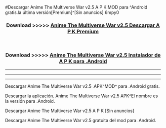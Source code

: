 #Descargar Anime The Multiverse War v2.5 A P K MOD para ^Android gratis.la última versión[Premium]^[Sin anuncios] 6mpy0



<div align="center">
<h3>Download >>>>> <a href="https://es-web.web.app/?es= Anime The Multiverse War v2.5">Anime The Multiverse War v2.5 Descargar A P K Premium</a></h3><br>

<h3>Download >>>>> <a href="https://es-web.web.app/?es= Anime The Multiverse War v2.5">Anime The Multiverse War v2.5 Instalador de A P K para .Android</a></h3>
</div>


----------------------------------------------------------

----------------------------------------------------------

----------------------------------------------------------

Descargar Anime The Multiverse War v2.5 .APK^MOD^ para .Android gratis.

Descargar la aplicación. Anime The Multiverse War v2.5 APK^El nombre es la versión para .Android.

Descargar Anime The Multiverse War v2.5 A P K [Sin anuncios]

Descargar Anime The Multiverse War v2.5 gratuita del mod para .Android.
